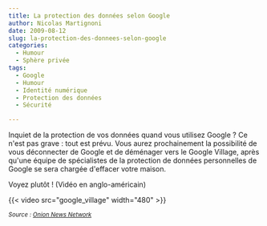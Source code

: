 ```yaml
---
title: La protection des données selon Google
author: Nicolas Martignoni
date: 2009-08-12
slug: la-protection-des-donnees-selon-google
categories:
  - Humour
  - Sphère privée
tags:
  - Google
  - Humour
  - Identité numérique
  - Protection des données
  - Sécurité

---
```

Inquiet de la protection de vos données quand vous utilisez Google ? Ce n'est pas grave : tout est prévu. Vous aurez prochainement la possibilité de vous déconnecter de Google et de déménager vers le Google Village, après qu'une équipe de spécialistes de la protection de données personnelles de Google se sera chargée d'effacer votre maison.

Voyez plutôt ! (Vidéo en anglo-américain)

{{< video src="google_village" width="480" >}}

_<small>Source : [Onion News Network](http://www.theonion.com/content/video/google_opt_out_feature_lets_users)</small>_

<!--more-->

